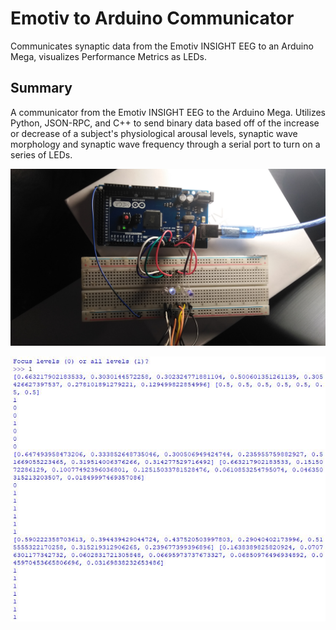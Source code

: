 # Emotiv to Arduino Communicator
Communicates synaptic data from the Emotiv INSIGHT EEG to an Arduino Mega, visualizes Performance Metrics as LEDs.

## Summary
A communicator from the Emotiv INSIGHT EEG to the Arduino Mega. Utilizes Python, JSON-RPC, and C++ to send binary data based off of the increase or decrease of a subject's physiological arousal levels, synaptic wave morphology and synaptic wave frequency through a serial port to turn on a series of LEDs.

![Breadboard](display_imgs/IMG_20190427_130249.jpg)

![Screenshot](display_imgs/Capture.JPG)

